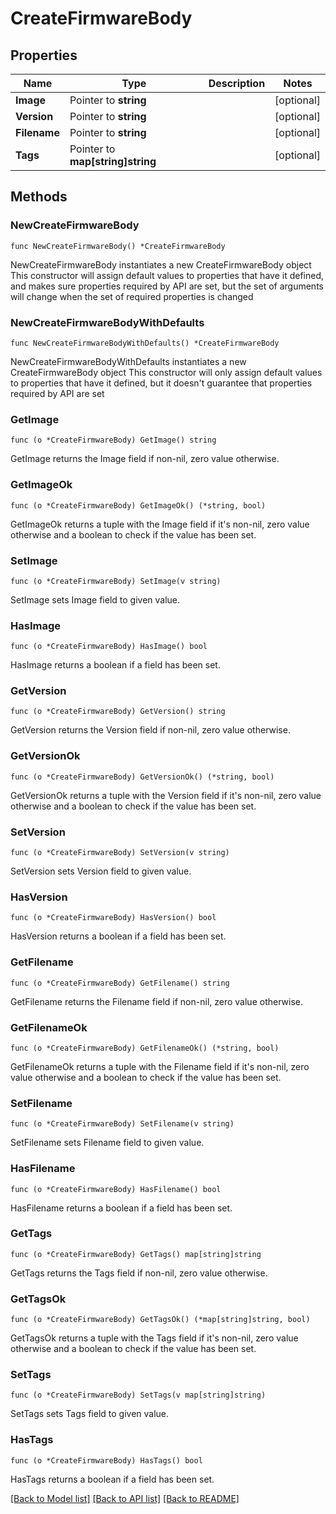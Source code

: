 # CreateFirmwareBody

## Properties

Name | Type | Description | Notes
------------ | ------------- | ------------- | -------------
**Image** | Pointer to **string** |  | [optional] 
**Version** | Pointer to **string** |  | [optional] 
**Filename** | Pointer to **string** |  | [optional] 
**Tags** | Pointer to **map[string]string** |  | [optional] 

## Methods

### NewCreateFirmwareBody

`func NewCreateFirmwareBody() *CreateFirmwareBody`

NewCreateFirmwareBody instantiates a new CreateFirmwareBody object
This constructor will assign default values to properties that have it defined,
and makes sure properties required by API are set, but the set of arguments
will change when the set of required properties is changed

### NewCreateFirmwareBodyWithDefaults

`func NewCreateFirmwareBodyWithDefaults() *CreateFirmwareBody`

NewCreateFirmwareBodyWithDefaults instantiates a new CreateFirmwareBody object
This constructor will only assign default values to properties that have it defined,
but it doesn't guarantee that properties required by API are set

### GetImage

`func (o *CreateFirmwareBody) GetImage() string`

GetImage returns the Image field if non-nil, zero value otherwise.

### GetImageOk

`func (o *CreateFirmwareBody) GetImageOk() (*string, bool)`

GetImageOk returns a tuple with the Image field if it's non-nil, zero value otherwise
and a boolean to check if the value has been set.

### SetImage

`func (o *CreateFirmwareBody) SetImage(v string)`

SetImage sets Image field to given value.

### HasImage

`func (o *CreateFirmwareBody) HasImage() bool`

HasImage returns a boolean if a field has been set.

### GetVersion

`func (o *CreateFirmwareBody) GetVersion() string`

GetVersion returns the Version field if non-nil, zero value otherwise.

### GetVersionOk

`func (o *CreateFirmwareBody) GetVersionOk() (*string, bool)`

GetVersionOk returns a tuple with the Version field if it's non-nil, zero value otherwise
and a boolean to check if the value has been set.

### SetVersion

`func (o *CreateFirmwareBody) SetVersion(v string)`

SetVersion sets Version field to given value.

### HasVersion

`func (o *CreateFirmwareBody) HasVersion() bool`

HasVersion returns a boolean if a field has been set.

### GetFilename

`func (o *CreateFirmwareBody) GetFilename() string`

GetFilename returns the Filename field if non-nil, zero value otherwise.

### GetFilenameOk

`func (o *CreateFirmwareBody) GetFilenameOk() (*string, bool)`

GetFilenameOk returns a tuple with the Filename field if it's non-nil, zero value otherwise
and a boolean to check if the value has been set.

### SetFilename

`func (o *CreateFirmwareBody) SetFilename(v string)`

SetFilename sets Filename field to given value.

### HasFilename

`func (o *CreateFirmwareBody) HasFilename() bool`

HasFilename returns a boolean if a field has been set.

### GetTags

`func (o *CreateFirmwareBody) GetTags() map[string]string`

GetTags returns the Tags field if non-nil, zero value otherwise.

### GetTagsOk

`func (o *CreateFirmwareBody) GetTagsOk() (*map[string]string, bool)`

GetTagsOk returns a tuple with the Tags field if it's non-nil, zero value otherwise
and a boolean to check if the value has been set.

### SetTags

`func (o *CreateFirmwareBody) SetTags(v map[string]string)`

SetTags sets Tags field to given value.

### HasTags

`func (o *CreateFirmwareBody) HasTags() bool`

HasTags returns a boolean if a field has been set.


[[Back to Model list]](../README.md#documentation-for-models) [[Back to API list]](../README.md#documentation-for-api-endpoints) [[Back to README]](../README.md)


